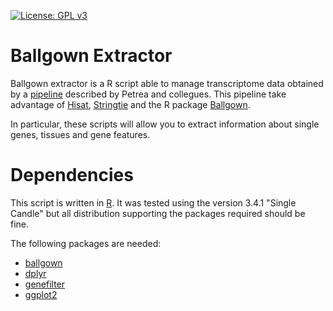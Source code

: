 [![License: GPL v3](https://img.shields.io/badge/License-GPL%20v3-blue.svg)](https://www.gnu.org/licenses/gpl-3.0)

# Ballgown Extractor

Ballgown extractor is a R script able to manage transcriptome data
obtained by a [pipeline](https://www.ncbi.nlm.nih.gov/pubmed/27560171)
described by Petrea and collegues. This pipeline take advantage of
[Hisat](https://ccb.jhu.edu/software/hisat2/index.shtml),
[Stringtie](https://ccb.jhu.edu/software/stringtie/) and the R package
[Ballgown](http://bioconductor.org/packages/release/bioc/html/ballgown.html).

In particular, these scripts will allow you to extract information
about single genes, tissues and gene features.

# Dependencies

This script is written in [R](https://www.r-project.org/). It was
tested using the version 3.4.1 "Single Candle" but all distribution
supporting the packages required should be fine.


The following packages are needed:

- [ballgown](http://bioconductor.org/packages/release/bioc/html/ballgown.html)
- [dplyr](https://cran.r-project.org/web/packages/dplyr/README.html)
- [genefilter](http://bioconductor.org/packages/release/bioc/html/genefilter.html)
- [ggplot2](http://ggplot2.org/)

